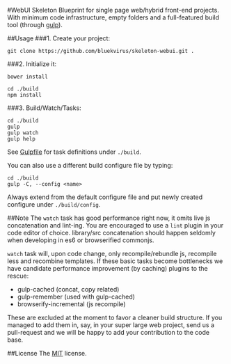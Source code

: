 #WebUI Skeleton
Blueprint for single page web/hybrid front-end projects. With minimum code infrastructure, empty folders and a full-featured build tool (through [gulp](http://gulpjs.com/)).

##Usage
###1. Create your project:
```
git clone https://github.com/bluekvirus/skeleton-webui.git .
```

###2. Initialize it:
```
bower install

cd ./build
npm install
```

###3. Build/Watch/Tasks:
```
cd ./build
gulp
gulp watch
gulp help
```
See [Gulpfile](build/gulpfile.js) for task definitions under `./build`. 

You can also use a different build configure file by typing:
```
cd ./build
gulp -C, --config <name>
```
Always extend from the default configure file and put newly created configure under `./build/config`.


##Note
The `watch` task has good performance right now, it omits live js concatenation and lint-ing. You are encouraged to use a `lint` plugin in your code editor of choice. library/src concatenation should happen seldomly when developing in es6 or browserified commonjs.

`watch` task will, upon code change, only recompile/rebundle js, recompile less and recombine templates. If these basic tasks become bottlenecks we have candidate performance improvement (by caching) plugins to the rescue:

* gulp-cached (concat, copy related)
* gulp-remember (used with gulp-cached)
* browserify-incremental (js recompile)

These are excluded at the moment to favor a cleaner build structure. If you managed to add them in, say, in your super large web project, send us a pull-request and we will be happy to add your contribution to the code base.


##License
The [MIT](LICENSE) license.
